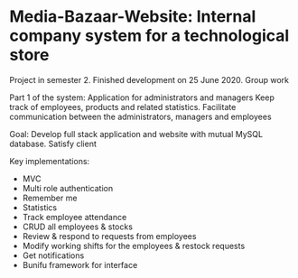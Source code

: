 # Media-Bazaar-Website: Internal company system for a technological store
Project in semester 2. Finished development on 25 June 2020. Group work


Part 1 of the system: Application for administrators and managers
Keep track of employees, products and related statistics. Facilitate communication between the administrators, managers and employees


Goal:
Develop full stack application and website with mutual MySQL database. Satisfy client 


Key implementations:
* MVC
* Multi role authentication
* Remember me
* Statistics
* Track employee attendance
* CRUD all employees & stocks
* Review & respond to requests from employees
* Modify working shifts for the employees & restock requests
* Get notifications
* Bunifu framework for interface